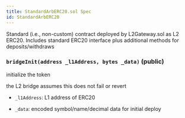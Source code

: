 ```yaml
---
title: StandardArbERC20.sol Spec
id: StandardArbERC20
---
```


Standard (i.e., non-custom) contract deployed by L2Gateway.sol as L2 ERC20. Includes standard ERC20 interface plus additional methods for deposits/withdraws

### `bridgeInit(address _l1Address, bytes _data)` (public)

initialize the token

the L2 bridge assumes this does not fail or revert

- `_l1Address`: L1 address of ERC20

- `_data`: encoded symbol/name/decimal data for initial deploy
